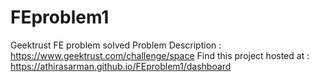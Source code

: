 # FEproblem1
Geektrust FE problem solved
Problem Description : https://www.geektrust.com/challenge/space
Find this project hosted at : https://athirasarman.github.io/FEproblem1/dashboard
